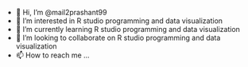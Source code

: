 - 👋 Hi, I’m @mail2prashant99
- 👀 I’m interested in R studio programming and data visualization
- 🌱 I’m currently learning R studio programming and data visualization
- 💞️ I’m looking to collaborate on R studio programming and data visualization
- 📫 How to reach me ...

<!---
mail2prashant99/mail2prashant99 is a ✨ special ✨ repository because its `README.md` (this file) appears on your GitHub profile.
You can click the Preview link to take a look at your changes.
--->
